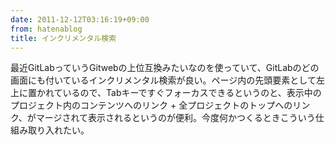 ```yaml
---
date: 2011-12-12T03:16:19+09:00
from: hatenablog
title: インクリメンタル検索
---
```


<p>最近GitLabっていうGitwebの上位互換みたいなのを使っていて、GitLabのどの画面にも付いているインクリメンタル検索が良い。ページ内の先頭要素として左上に置かれているので、Tabキーですぐフォーカスできるというのと、表示中のプロジェクト内のコンテンツへのリンク + 全プロジェクトのトップへのリンク、がマージされて表示されるというのが便利。今度何かつくるときこういう仕組み取り入れたい。</p><p><img src="http://dl.dropbox.com/u/5978869/image/20111211_192026.png" alt="" class="frame"/></p>


